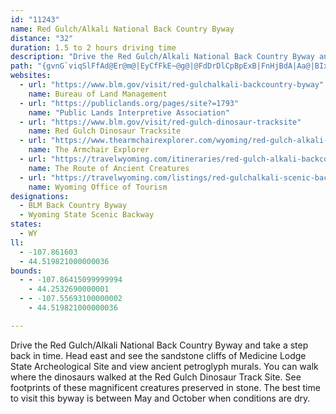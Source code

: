 ```yaml
---
id: "11243"
name: Red Gulch/Alkali National Back Country Byway
distance: "32"
duration: 1.5 to 2 hours driving time
description: "Drive the Red Gulch/Alkali National Back Country Byway and take a step back in time. View petroglyphs or dinosaur tracks. Take 32-mile byway and journey to the past."
path: "{gvnG`viqSlFfAd@Er@m@|EyCfFkE~@g@|@FdDrDlCpBpExB|FnHjBdA|Aa@|BIxBRrEGfDgAfEShBt@z@xB`CH|BZhGq@zFgB|G{ClFwBpMuBpKMbHnA`FJnFcBnD}BrEmFlHqKvA?lHiNlDoMvCk^p@yHjAuEdC}ElBiBx@uBDyD^{Ab@s@jKsH|CsChB_DtAeDrCuItFcU~AmEdE{Jl@iGXw@hBaDbDkJvB{HVo@`C}CzIaKbFmF`GoJxDaEfEsCjBaAh@KfEDbAc@bEiDvDsFN_@RkC^sAZQlCHn@EbDkA~@{@|Aq@pA{@nCeDlHaKnRwSdMgSHgAtBuK|DaNfBoI~A}DlCqKrE_JdBgJdMkUf@wC^{F~BaGfFmI|CcDbAqBtB{G\\wC^}HjGal@~CcUjB{GdAeI`IsKdAiCNs@JiDNuA\\q@zCmEdEmH`BoBb@_@\\EpAj@l@?^QN_@Lm@xAoM~AsLNuCGy@?_ALe@|AaBb@WtAMb@_@^i@TaAN_BOg@}@eAa@y@YmAO_B?yHKyBm@mDOgCu@aDM_BEyBHgCIaAS}@e@w@O{@Ty@zIaLrDyHlAcBtC_Gb@mAZ_AB_BNmAn@_CbA_CrA{BxBwB^{@|@}CtB}Jr@sB|BgFn@mBbA_Cr@eAdDmD^s@XeAZaHVyC~@iF~@eEReBHsIJmEh@cGNmDReBTeAlAmF`BuClNoTh@sAJ_cASkAyI_Wg@cBIa@QsC?_ADg@h@kAlJsO\\aBDwWB{A\\mD]yJCyEHsCCoJKoJDwAvCwZlB}T~BwLlCoSxA_I^mCp@gJj@aNtAqM^eET{F^gDBsE]aJBy@l@kBjDoHjBkDhAeC^cAGi@Ma@mAsA_@aAKw@Ky@b@aEEsAO_By@mEsCgJUaD@aGEiA_C{EgEmGsBsBiCe@m@So@q@[{@@q@h@uBXk@b@sBtEmIfCaHXyAXmD`@{Av@wAjAsAf@{@f@wAb@eBN_A?uCVmAh@kAnAkBh@iC^c@~AaAzAwCp@{@~@mBd@eC|@eBrA{Dz@gBf@k@`@aAFc@?uBNkAXy@hAqBZ}@\\oADs@?eA_@cB}AwAo@gAyB_Gc@aEi@{BI_ARyD?eCMgFMyAs@gCEwAD[h@qANaA_@qBqAmCaAiCgDkEu@mBmDiP_@aF]sAKw@Sa@i@sC_@oAyEwKm@_AwBsAg@_AmC{LSqBCsAC{DBmCiAuI?mBg@gFZkD?eAU{E?sCZsH_A{N[_DOcEi@gHIkC^{EEoJ^e@xAk@xBS^Q`Fj@jBl@p@^rE~EbBfA~CjAx^hEvIpA`Jj@pM`@lD?`Wj@t_@^vLXfEl@bIjC`An@xBvCn@`@nCRvDc@hBXhPzI~An@|APlC[j@[rAu@r@w@bFoD|Ac@jIuDdD{BxC_B`GyAvBW|BExCV~Bt@rBhAbDfC`GnCfIjA|C?tAMxUgCnMgBvFc@rAxA~Qh^lBtGnBnFhA`FnBxPFrDDrASxAyAxFsHlUcCfGeLb]cArGcFjYHpAPl@Td@jEhFdTnUfDrChCfAdHH^Hn@\\lApBfEhK`BrCb@Pj@EfAKnEaAl@LZ^h@lB|AbHvDzRt@fBvAdC~BlDhEnH~@hA`Ah@vJxDtFbBzBbBvGfHt@h@f@DhFiCxDoAVr@dDzB|@~An@h@lANtBe@pHuE~@YhKeA~b@mAzRStJ?bDRfF~AnNtFn@DxDMzDWrDa@rDr@t@x@fGtJ|BxCbOnNvCrBr@PXKfEaFt@s@lAw@jNzO|FfGfCjBbEn@vGDlBs@zAu@jHsFdIgEpGwCZa@bAsCpMs`@zIiWdAeCxC{F~@yApDgDne@k^bAe@`AWhEMnuAKv@Vp@x@"
websites:
  - url: "https://www.blm.gov/visit/red-gulchalkali-backcountry-byway"
    name: Bureau of Land Management
  - url: "https://publiclands.org/pages/site?=1793"
    name: "Public Lands Interpretive Association"
  - url: "https://www.blm.gov/visit/red-gulch-dinosaur-tracksite"
    name: Red Gulch Dinosaur Tracksite
  - url: "https://www.thearmchairexplorer.com/wyoming/red-gulch-alkali-scenic-backway.php"
    name: The Armchair Explorer
  - url: "https://travelwyoming.com/itineraries/red-gulch-alkali-backcountry-byway/"
    name: The Route of Ancient Creatures
  - url: "https://travelwyoming.com/listings/red-gulchalkali-scenic-backway"
    name: Wyoming Office of Tourism
designations:
  - BLM Back Country Byway
  - Wyoming State Scenic Backway
states:
  - WY
ll:
  - -107.861603
  - 44.519821000000036
bounds:
  - - -107.86415099999994
    - 44.2532690000001
  - - -107.55693100000002
    - 44.519821000000036

---
```


Drive the Red Gulch/Alkali National Back Country Byway and take a step back in time. Head east and see the sandstone cliffs of Medicine Lodge State Archeological Site and view ancient petroglyph murals. You can walk where the dinosaurs walked at the Red Gulch Dinosaur Track Site.  See footprints of these magnificent creatures preserved in stone. The best time to visit this byway is between May and October when conditions are dry.
